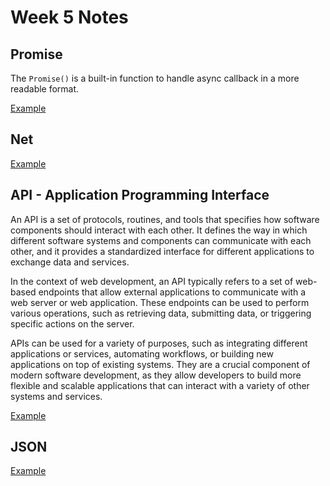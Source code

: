 # Week 5 Notes
## Promise
The `Promise()` is a built-in function to handle async callback in a more readable format. 

[Example](promise.md)

## Net
[Example](net.md)

## API - Application Programming Interface
An API is a set of protocols, routines, and tools that specifies how software components should interact with each other. It defines the way in which different software systems and components can communicate with each other, and it provides a standardized interface for different applications to exchange data and services.

In the context of web development, an API typically refers to a set of web-based endpoints that allow external applications to communicate with a web server or web application. These endpoints can be used to perform various operations, such as retrieving data, submitting data, or triggering specific actions on the server.

APIs can be used for a variety of purposes, such as integrating different applications or services, automating workflows, or building new applications on top of existing systems. They are a crucial component of modern software development, as they allow developers to build more flexible and scalable applications that can interact with a variety of other systems and services.

[Example](api.md)

## JSON
[Example](json.md)
